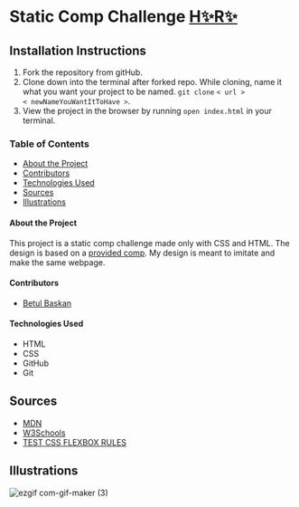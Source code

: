 # Static Comp Challenge   [H✨R✨](https://baskanbetul.github.io/Static-Comp-Challenge/)

## Installation Instructions

1. Fork the repository from gitHub.
2. Clone down into the terminal after forked repo. While cloning, name it what you want your project to be named. `git clone` `< url >`                    
   `< newNameYouWantItToHave >`.
3. View the project in the browser by running `open index.html` in your terminal.

### Table of Contents
- [About the Project](#about-the-project)
- [Contributors](#contributors)
- [Technologies Used](#technologies-used)
- [Sources](#sources)
- [Illustrations](#illustrations)

#### About the Project

This project is a static comp challenge made only with CSS and HTML. The design is based on a [provided comp](https://frontend.turing.edu/projects/M2-static-comp-challenge.html).
My design is meant to imitate and make the same webpage.

#### Contributors
- [Betul Baskan](https://github.com/Baskanbetul)

#### Technologies Used
- HTML
- CSS
- GitHub
- Git

## Sources
- [MDN](https://developer.mozilla.org/en-US/)
- [W3Schools](https://www.w3schools.com/)
- [TEST CSS FLEXBOX RULES](https://flexbox.help/)

## Illustrations

![ezgif com-gif-maker (3)](https://user-images.githubusercontent.com/96634191/170854103-e65599b9-8874-41af-86b4-3b38f072b6fb.gif)


